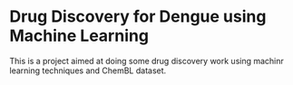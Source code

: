 # Drug Discovery for Dengue using Machine Learning

This is a project aimed at doing some drug discovery work using machinr learning techniques and ChemBL dataset. 
